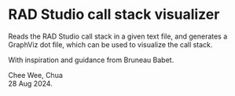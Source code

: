 # RAD Studio call stack visualizer
Reads the RAD Studio call stack in a given text file, and generates a GraphViz dot file, which can be used to visualize the call stack.

With inspiration and guidance from Bruneau Babet.

Chee Wee, Chua  
28 Aug 2024.